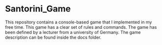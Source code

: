 # Santorini_Game

This repository contains a console-based game that I implemented in my free time. This game has a clear set of rules and commands. The game has been defined by a lecturer from a university of Germany. The game description can be found inside the docs folder.

